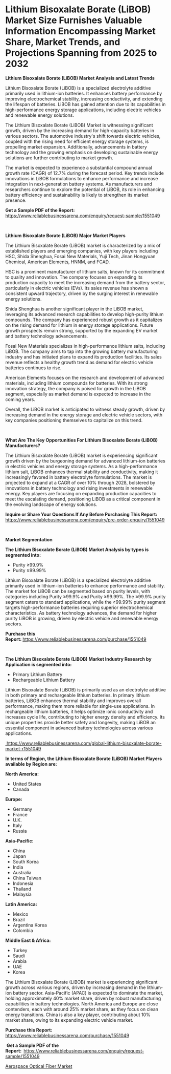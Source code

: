<p><h1>Lithium Bisoxalate Borate (LiBOB) Market Size Furnishes Valuable Information Encompassing Market Share, Market Trends, and Projections Spanning from 2025 to 2032</h1></p><p><strong>Lithium Bisoxalate Borate (LiBOB) Market Analysis and Latest Trends</strong></p>
<p><p>Lithium Bisoxalate Borate (LiBOB) is a specialized electrolyte additive primarily used in lithium-ion batteries. It enhances battery performance by improving electrochemical stability, increasing conductivity, and extending the lifespan of batteries. LiBOB has gained attention due to its capabilities in high-performance energy storage applications, including electric vehicles and renewable energy solutions.</p><p>The Lithium Bisoxalate Borate (LiBOB) Market is witnessing significant growth, driven by the increasing demand for high-capacity batteries in various sectors. The automotive industry's shift towards electric vehicles, coupled with the rising need for efficient energy storage systems, is propelling market expansion. Additionally, advancements in battery technology and the growing emphasis on developing sustainable energy solutions are further contributing to market growth.</p><p>The market is expected to experience a substantial compound annual growth rate (CAGR) of 12.7% during the forecast period. Key trends include innovations in LiBOB formulations to enhance performance and increase integration in next-generation battery systems. As manufacturers and researchers continue to explore the potential of LiBOB, its role in enhancing battery efficiency and sustainability is likely to strengthen its market presence.</p></p>
<p><strong>Get a Sample PDF of the Report:&nbsp;</strong> <a href="https://www.reliablebusinessarena.com/enquiry/request-sample/1551049?utm_campaign=2269&utm_medium=2&utm_source=Github&utm_content=ia&utm_term=01022025&utm_id=lithium-bisoxalate-borate-libob">https://www.reliablebusinessarena.com/enquiry/request-sample/1551049</a></p>
<p>&nbsp;</p>
<p><strong>Lithium Bisoxalate Borate (LiBOB) Major Market Players</strong></p>
<p><p>The Lithium Bisoxalate Borate (LiBOB) market is characterized by a mix of established players and emerging companies, with key players including HSC, Shida Shenghua, Fosai New Materials, Yuji Tech, Jinan Hongyuan Chemical, American Elements, HNNM, and FCAD.</p><p>HSC is a prominent manufacturer of lithium salts, known for its commitment to quality and innovation. The company focuses on expanding its production capacity to meet the increasing demand from the battery sector, particularly in electric vehicles (EVs). Its sales revenue has shown a consistent upward trajectory, driven by the surging interest in renewable energy solutions.</p><p>Shida Shenghua is another significant player in the LiBOB market, leveraging its advanced research capabilities to develop high-purity lithium compounds. The company has experienced robust growth as it capitalizes on the rising demand for lithium in energy storage applications. Future growth prospects remain strong, supported by the expanding EV market and battery technology advancements.</p><p>Fosai New Materials specializes in high-performance lithium salts, including LiBOB. The company aims to tap into the growing battery manufacturing industry and has initiated plans to expand its production facilities. Its sales revenue reflects a healthy growth trend as demand for electric vehicle batteries continues to rise.</p><p>American Elements focuses on the research and development of advanced materials, including lithium compounds for batteries. With its strong innovation strategy, the company is poised for growth in the LiBOB segment, especially as market demand is expected to increase in the coming years.</p><p>Overall, the LiBOB market is anticipated to witness steady growth, driven by increasing demand in the energy storage and electric vehicle sectors, with key companies positioning themselves to capitalize on this trend.</p></p>
<p>&nbsp;</p>
<p><strong>What Are The Key Opportunities For Lithium Bisoxalate Borate (LiBOB) Manufacturers?</strong></p>
<p><p>The Lithium Bisoxalate Borate (LiBOB) market is experiencing significant growth driven by the burgeoning demand for advanced lithium-ion batteries in electric vehicles and energy storage systems. As a high-performance lithium salt, LiBOB enhances thermal stability and conductivity, making it increasingly favored in battery electrolyte formulations. The market is projected to expand at a CAGR of over 10% through 2028, bolstered by innovations in battery technology and rising investments in renewable energy. Key players are focusing on expanding production capacities to meet the escalating demand, positioning LiBOB as a critical component in the evolving landscape of energy solutions.</p></p>
<p><strong>Inquire or Share Your Questions If Any Before Purchasing This Report:</strong> <a href="https://www.reliablebusinessarena.com/enquiry/pre-order-enquiry/1551049?utm_campaign=2269&utm_medium=2&utm_source=Github&utm_content=ia&utm_term=01022025&utm_id=lithium-bisoxalate-borate-libob">https://www.reliablebusinessarena.com/enquiry/pre-order-enquiry/1551049</a></p>
<p>&nbsp;</p>
<p><strong>Market Segmentation</strong></p>
<p><strong>The Lithium Bisoxalate Borate (LiBOB) Market Analysis by types is segmented into:</strong></p>
<p><ul><li>Purity ≥99.9%</li><li>Purity ≥99.99%</li></ul></p>
<p><p>Lithium Bisoxalate Borate (LiBOB) is a specialized electrolyte additive primarily used in lithium-ion batteries to enhance performance and stability. The market for LiBOB can be segmented based on purity levels, with categories including Purity ≥99.9% and Purity ≥99.99%. The ≥99.9% purity segment caters to standard applications, while the ≥99.99% purity segment targets high-performance batteries requiring superior electrochemical characteristics. As battery technology advances, the demand for higher purity LiBOB is growing, driven by electric vehicle and renewable energy sectors.</p></p>
<p><strong>Purchase this Report:&nbsp;</strong><a href="https://www.reliablebusinessarena.com/purchase/1551049?utm_campaign=2269&utm_medium=2&utm_source=Github&utm_content=ia&utm_term=01022025&utm_id=lithium-bisoxalate-borate-libob">https://www.reliablebusinessarena.com/purchase/1551049</a></p>
<p>&nbsp;</p>
<p><strong>The Lithium Bisoxalate Borate (LiBOB) Market Industry Research by Application is segmented into:</strong></p>
<p><ul><li>Primary Lithium Battery</li><li>Rechargeable Lithium Battery</li></ul></p>
<p><p>Lithium Bisoxalate Borate (LiBOB) is primarily used as an electrolyte additive in both primary and rechargeable lithium batteries. In primary lithium batteries, LiBOB enhances thermal stability and improves overall performance, making them more reliable for single-use applications. In rechargeable lithium batteries, it helps optimize ionic conductivity and increases cycle life, contributing to higher energy density and efficiency. Its unique properties provide better safety and longevity, making LiBOB an essential component in advanced battery technologies across various applications.</p></p>
<p><a href="https://www.reliablebusinessarena.com/global-lithium-bisoxalate-borate-market-r1551049?utm_campaign=2269&utm_medium=2&utm_source=Github&utm_content=ia&utm_term=01022025&utm_id=lithium-bisoxalate-borate-libob">&nbsp;https://www.reliablebusinessarena.com/global-lithium-bisoxalate-borate-market-r1551049</a></p>
<p><strong>In terms of Region, the Lithium Bisoxalate Borate (LiBOB) Market Players available by Region are:</strong></p>
<p>
    <p> <strong> North America: </strong>
        <ul>
            <li>United States</li>
            <li>Canada</li>
        </ul>
        </p> 
    <p> <strong> Europe: </strong>
        <ul>
            <li>Germany</li>
            <li>France</li>
            <li>U.K.</li>
            <li>Italy</li>
            <li>Russia</li>
        </ul>
        </p> 
    <p> <strong> Asia-Pacific: </strong>
        <ul>
            <li>China</li>
            <li>Japan</li>
            <li>South Korea</li>
            <li>India</li>
            <li>Australia</li>
            <li>China Taiwan</li>
            <li>Indonesia</li>
            <li>Thailand</li>
            <li>Malaysia</li>
        </ul>
        </p> 
    <p> <strong> Latin America: </strong>
        <ul>
            <li>Mexico</li>
            <li>Brazil</li>
            <li>Argentina Korea</li>
            <li>Colombia</li>
        </ul>
        </p> 
    <p> <strong> Middle East & Africa: </strong>
        <ul>
            <li>Turkey</li>
            <li>Saudi</li>
            <li>Arabia</li>
            <li>UAE</li>
            <li>Korea</li>
        </ul>
    </p>
    </p>
<p><p>The Lithium Bisoxalate Borate (LiBOB) market is experiencing significant growth across various regions, driven by increasing demand in the lithium-ion battery sector. Asia-Pacific (APAC) is expected to dominate the market, holding approximately 40% market share, driven by robust manufacturing capabilities in battery technologies. North America and Europe are close contenders, each with around 25% market share, as they focus on clean energy transitions. China is also a key player, contributing about 10% market share, owing to its expanding electric vehicle market.</p></p>
<p><strong>Purchase this Report: </strong><a href="https://www.reliablebusinessarena.com/purchase/1551049?utm_campaign=2269&utm_medium=2&utm_source=Github&utm_content=ia&utm_term=01022025&utm_id=lithium-bisoxalate-borate-libob">https://www.reliablebusinessarena.com/purchase/1551049</a></p>
<p>&nbsp;<strong>Get a Sample PDF of the Report:&nbsp;&nbsp;</strong><a href="https://www.reliablebusinessarena.com/enquiry/request-sample/1551049?utm_campaign=2269&utm_medium=2&utm_source=Github&utm_content=ia&utm_term=01022025&utm_id=lithium-bisoxalate-borate-libob">https://www.reliablebusinessarena.com/enquiry/request-sample/1551049</a></p>
<p><strong></strong></p>
<p><p><a href="https://github.com/alberthagorsuch/Market-Research-Report-List-1/blob/main/aerospace-optical-fiber-market.md?utm_campaign=2269&utm_medium=2&utm_source=Github&utm_content=ia&utm_term=01022025&utm_id=lithium-bisoxalate-borate-libob">Aerospace Optical Fiber Market</a></p></p>